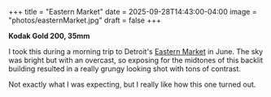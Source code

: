 +++
title = "Eastern Market" 
date = 2025-09-28T14:43:00-04:00
image = "photos/easternMarket.jpg" 
draft = false
+++

**Kodak Gold 200, 35mm**

I took this during a morning trip to Detroit's [Eastern Market](https://easternmarket.org/) in June.
The sky was bright but with an overcast, so exposing for the midtones of this backlit building resulted in a really
grungy looking shot with tons of contrast.

Not exactly what I was expecting, but I really like how this one turned out.
